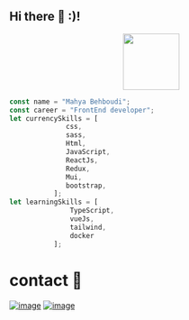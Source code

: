    
 ## Hi there 👋 :)!


 <div align="center">
  <img src="https://media.giphy.com/media/Qt1jk5Q49C3h5CrlBe/giphy.gif" width="100"/>
</div>

  
 ```js
const name = "Mahya Behboudi";
const career = "FrontEnd developer";
let currencySkills = [
               css,
               sass,
               Html,
               JavaScript,
               ReactJs,
               Redux,
               Mui,
               bootstrap,
            ];
let learningSkills = [
                TypeScript,
                vueJs,
                tailwind,
                docker
            ];
```
  # contact 💬
[![image](https://img.shields.io/badge/linkdin-mahyaBehboudi-blue)](https://www.linkedin.com/in/mahyabehboudi/)
[![image](https://img.shields.io/badge/Gmail-mahyab79%40gmail%2Ccom-red)](https://www.linkedin.com/in/mahyabehboudi/)

